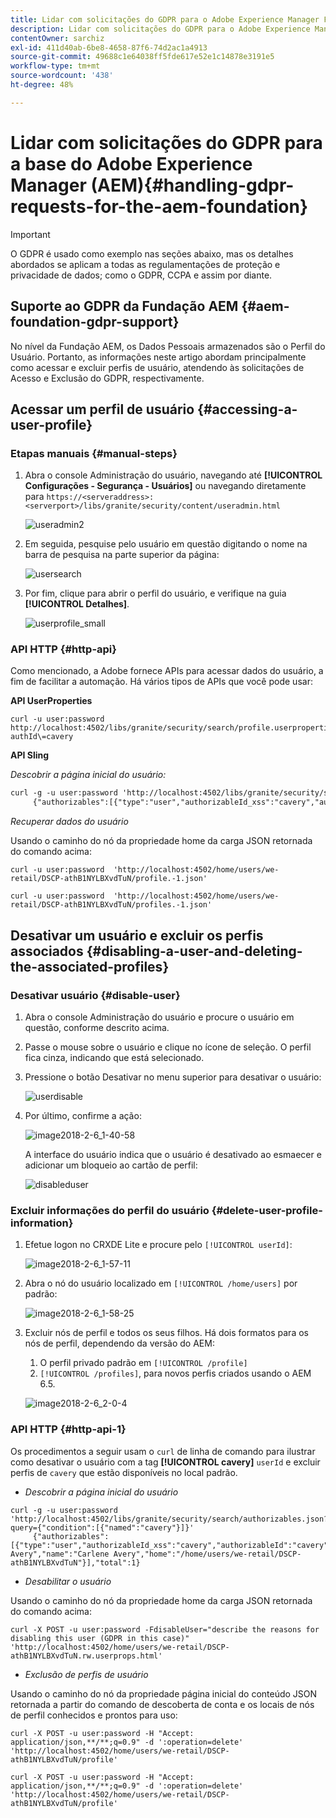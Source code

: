 ```yaml
---
title: Lidar com solicitações do GDPR para o Adobe Experience Manager Foundation
description: Lidar com solicitações do GDPR para o Adobe Experience Manager Foundation
contentOwner: sarchiz
exl-id: 411d40ab-6be8-4658-87f6-74d2ac1a4913
source-git-commit: 49688c1e64038ff5fde617e52e1c14878e3191e5
workflow-type: tm+mt
source-wordcount: '438'
ht-degree: 48%

---
```


# Lidar com solicitações do GDPR para a base do Adobe Experience Manager (AEM){#handling-gdpr-requests-for-the-aem-foundation}

>[!IMPORTANT]
>
>O GDPR é usado como exemplo nas seções abaixo, mas os detalhes abordados se aplicam a todas as regulamentações de proteção e privacidade de dados; como o GDPR, CCPA e assim por diante.

## Suporte ao GDPR da Fundação AEM {#aem-foundation-gdpr-support}

No nível da Fundação AEM, os Dados Pessoais armazenados são o Perfil do Usuário. Portanto, as informações neste artigo abordam principalmente como acessar e excluir perfis de usuário, atendendo às solicitações de Acesso e Exclusão do GDPR, respectivamente.

## Acessar um perfil de usuário {#accessing-a-user-profile}

### Etapas manuais {#manual-steps}

1. Abra o console Administração do usuário, navegando até **[!UICONTROL Configurações - Segurança - Usuários]** ou navegando diretamente para `https://<serveraddress>:<serverport>/libs/granite/security/content/useradmin.html`

   ![useradmin2](assets/useradmin2.png)

1. Em seguida, pesquise pelo usuário em questão digitando o nome na barra de pesquisa na parte superior da página:

   ![usersearch](assets/usersearch.png)

1. Por fim, clique para abrir o perfil do usuário, e verifique na guia **[!UICONTROL Detalhes]**.

   ![userprofile_small](assets/userprofile_small.png)

### API HTTP {#http-api}

Como mencionado, a Adobe fornece APIs para acessar dados do usuário, a fim de facilitar a automação. Há vários tipos de APIs que você pode usar:

**API UserProperties**

```shell
curl -u user:password http://localhost:4502/libs/granite/security/search/profile.userproperties.json\?authId\=cavery
```

**API Sling**

*Descobrir a página inicial do usuário:*

```xml
curl -g -u user:password 'http://localhost:4502/libs/granite/security/search/authorizables.json?query={"condition":[{"named":"cavery"}]}'
     {"authorizables":[{"type":"user","authorizableId_xss":"cavery","authorizableId":"cavery","name_xss":"Carlene Avery","name":"Carlene Avery","home":"/home/users/we-retail/DSCP-athB1NYLBXvdTuN"}],"total":1}
```

*Recuperar dados do usuário*

Usando o caminho do nó da propriedade home da carga JSON retornada do comando acima:

```shell
curl -u user:password  'http://localhost:4502/home/users/we-retail/DSCP-athB1NYLBXvdTuN/profile.-1.json'
```

```shell
curl -u user:password  'http://localhost:4502/home/users/we-retail/DSCP-athB1NYLBXvdTuN/profiles.-1.json'
```

## Desativar um usuário e excluir os perfis associados {#disabling-a-user-and-deleting-the-associated-profiles}

### Desativar usuário {#disable-user}

1. Abra o console Administração do usuário e procure o usuário em questão, conforme descrito acima.
1. Passe o mouse sobre o usuário e clique no ícone de seleção. O perfil fica cinza, indicando que está selecionado.

1. Pressione o botão Desativar no menu superior para desativar o usuário:

   ![userdisable](assets/userdisable.png)

1. Por último, confirme a ação:

   ![image2018-2-6_1-40-58](assets/image2018-2-6_1-40-58.png)

   A interface do usuário indica que o usuário é desativado ao esmaecer e adicionar um bloqueio ao cartão de perfil:

   ![disableduser](assets/disableduser.png)

### Excluir informações do perfil do usuário {#delete-user-profile-information}

1. Efetue logon no CRXDE Lite e procure pelo `[!UICONTROL userId]`:

   ![image2018-2-6_1-57-11](assets/image2018-2-6_1-57-11.png)

1. Abra o nó do usuário localizado em `[!UICONTROL /home/users]` por padrão:

   ![image2018-2-6_1-58-25](assets/image2018-2-6_1-58-25.png)

1. Excluir nós de perfil e todos os seus filhos. Há dois formatos para os nós de perfil, dependendo da versão do AEM:

   1. O perfil privado padrão em `[!UICONTROL /profile]`
   1. `[!UICONTROL /profiles]`, para novos perfis criados usando o AEM 6.5.

   ![image2018-2-6_2-0-4](assets/image2018-2-6_2-0-4.png)

### API HTTP {#http-api-1}

Os procedimentos a seguir usam o `curl` de linha de comando para ilustrar como desativar o usuário com a tag **[!UICONTROL cavery]** `userId` e excluir perfis de `cavery` que estão disponíveis no local padrão.

* *Descobrir a página inicial do usuário*

```shell
curl -g -u user:password 'http://localhost:4502/libs/granite/security/search/authorizables.json?query={"condition":[{"named":"cavery"}]}'
     {"authorizables":[{"type":"user","authorizableId_xss":"cavery","authorizableId":"cavery","name_xss":"Carlene Avery","name":"Carlene Avery","home":"/home/users/we-retail/DSCP-athB1NYLBXvdTuN"}],"total":1}
```

* *Desabilitar o usuário*

Usando o caminho do nó da propriedade home da carga JSON retornada do comando acima:

```shell
curl -X POST -u user:password -FdisableUser="describe the reasons for disabling this user (GDPR in this case)" 'http://localhost:4502/home/users/we-retail/DSCP-athB1NYLBXvdTuN.rw.userprops.html'
```

* *Exclusão de perfis de usuário*

Usando o caminho do nó da propriedade página inicial do conteúdo JSON retornada a partir do comando de descoberta de conta e os locais de nós de perfil conhecidos e prontos para uso:

```shell
curl -X POST -u user:password -H "Accept: application/json,**/**;q=0.9" -d ':operation=delete' 'http://localhost:4502/home/users/we-retail/DSCP-athB1NYLBXvdTuN/profile'
```

```shell
curl -X POST -u user:password -H "Accept: application/json,**/**;q=0.9" -d ':operation=delete' 'http://localhost:4502/home/users/we-retail/DSCP-athB1NYLBXvdTuN/profile'
```

